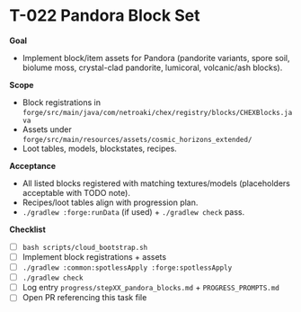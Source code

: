 # T-022 Pandora Block Set

**Goal**

- Implement block/item assets for Pandora (pandorite variants, spore soil, biolume moss, crystal-clad pandorite, lumicoral, volcanic/ash blocks).

**Scope**

- Block registrations in `forge/src/main/java/com/netroaki/chex/registry/blocks/CHEXBlocks.java`
- Assets under `forge/src/main/resources/assets/cosmic_horizons_extended/`
- Loot tables, models, blockstates, recipes.

**Acceptance**

- All listed blocks registered with matching textures/models (placeholders acceptable with TODO note).
- Recipes/loot tables align with progression plan.
- `./gradlew :forge:runData` (if used) + `./gradlew check` pass.

**Checklist**

- [ ] `bash scripts/cloud_bootstrap.sh`
- [ ] Implement block registrations + assets
- [ ] `./gradlew :common:spotlessApply :forge:spotlessApply`
- [ ] `./gradlew check`
- [ ] Log entry `progress/stepXX_pandora_blocks.md` + `PROGRESS_PROMPTS.md`
- [ ] Open PR referencing this task file
